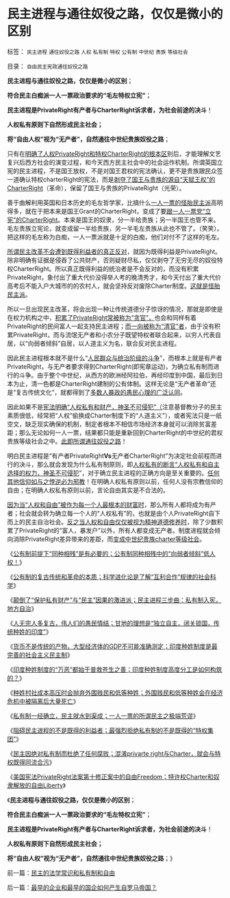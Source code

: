 # 民主进程与通往奴役之路，仅仅是微小的区别

标签： `民主进程` `通往奴役之路` `人权` `私有制` `特权` `公有制` `中世纪` `贵族` `等级社会` 

目录： `自由民主宪政通往奴役之路`

**民主进程与通往奴役之路，仅仅是微小的区别**；

**符合民主白痴派一人一票政治要求的“毛左特权立宪”**；

**民主进程是PrivateRight有产者与CharterRight诉求者，为社会前途的决斗**！

**人权私有原则下自然形成民主社会；**

**将“自由人权”视为“无产者”，自然通往中世纪贵族奴役之路**；



只有在[明确了人权PrivateRight和特权CharterRight的根本区](../../../2012/2/29/从白岩松和黄光裕案中看愚民中的精英.md)别后，才能理解文艺复兴后西方社会的演变过程，和今天西方民主社会中的社会运作机制。所谓英国立宪的民主进程，不是国王放权，不是对国王君权的宪法确认，更不是贵族跟民众签一道确认特权charterRight的宪法，而是[剥夺了国王与贵族的源自“天赋王权”的CharterRight](../../../2011/2/6/以暴易暴是暴力；以武制暴非暴力.md)（革命），保留了国王与贵族的PrivateRight（光荣）。



善于曲解利用英国和日本历史的毛左哲学家，比搞什么[一人一票的怪胎民主派](../../../2012/2/29/一人一票的所谓民主之极端荒谬.md)高明得多，就在于把本来是国王Grant的CharterRight，变成了要[跟一人一票党“立宪”的CharterRight](../../../2011/10/21/英国光荣革命是铲除特权.md)。本来是国王的奴隶，分一半给贵族；另一半国王也管不来。毛左贵族立宪论，就变成留一半给贵族，另一半毛左贵族从此也不管了。（笑笑）。把这样的毛左称为白痴，一人一票派就是十足的白痴，他们对付不了这样的毛左。



[所谓民主改革不会遭到既得利益者的真正反对](../../../2012/2/29/阻碍民主进程的不是既得的利益者.md)，就因为既得利益是PrivateRight。除非明确有证据是侵吞了公共财产，否则疑财尽私，仅仅剥夺了无穷无尽的奴役特权CharterRight。所以真正既得利益的统治者是不会反对的，而没有积累PrivateRight，象付出了重大代价没得举人考的晚清秀才，和今天付出了重大代价高考后不能入户大城市的的农村人，就会坚持反对废除Charter制度。[这就是怪胎民主派](../../../2009/8/29/利益期望决定社会立场行为.md)。



所以一旦出现民主改革，将会出现一种让传统道德分子惊讶的情况，那就是即使是在权力机构之中，[积累了PrivateRight常被称为“贪官”，](../../../2011/11/4/独裁者未必真独裁，贪官未必真的是贪.md)也会和同样有着PrivateRight的民间富人一起支持民主进程；[而一向被称为“清官”者](../../../2011/1/26/君权神授“向弱者倾斜”和绝对的弱者.md)，由于没有积累PrivateRight，而与流氓无产者和小农分子既望特权者联合起来，以穷人代表自居，以“向弱者倾斜”自居，以人道主义为名，联合反对民主进程。



因此民主进程根本就不是什么“[人民群众与统治阶级的斗争](../../../2011/1/18/欲求无私大帝，将获一代老千.md)”，而根本上就是有产者PrivateRight，与无产者要求得到CharterRight(即宪章运动)，为确立私有制而进行的斗争。由于整个中世纪，从西方的欧洲经阿拉伯，再经印度到中国，最后到日本为止，清一色都是CharterRight建制的公有体制。这样无论是“无产者革命”还是“复古传统文化”，就都得到了[多数人暴政的愚民心理的广泛认同](../../../2012/2/27/越来越多人意识到“多数人的暴政”，中国民主越来越近了.md)。



因此如果不是[宪法明确“人权私有和财产，神圣不可侵犯”（](../../../2011/11/3/“私有财产不可侵犯”应尽快入宪.md)注意基督教分子的民主素质很低，经常把“人权”偷换成Charter制度下的“人道主义”），或者宪法只是一纸空文，缺乏现实确保的机制，制定者根本不相信市场经济本身就可以消除贫富差距；那么无论如何一人一票，结果都只能是重新回到CharterRight的中世纪的君权贵族等级社会之中。[此即所谓通往奴役之路](../../../2012/2/17/费边社会主义和洋葱头的革命.md)！



明白民主进程是“有产者PrivateRight**Vs**无产者CharterRight”为决定社会前程而进行的决斗，那么就会发现为什么私有制原则，即[人权私有的断言“人权私有和自主选择的权力，神圣不可侵犯](../../../2010/12/9/民主并不软弱，民主极其强硬！.md)”，对于确立民主进程的正确方向是至关重要的。[任何其他信仰如与之悖逆必为邪教](../../../2011/2/1/什么是人权？人道主义？和维护法纪.md)！在明确人权私有原则以前，任何人没有宗教信仰的自由；在明确人权私有原则以前，言论自由其实是不合法的。



[因为当“人权和自由”被作为每一个人最根本的财富时](../../../2011/12/6/侵犯私有财产，比创造财富更轻易.md)，那么所有人都将成为有产者；社会就会转为确立每一个人的“人权私有”的，也就是由个人PrivateRight自下而上的民主自治社会。[反之当人权和自由仅仅被视为精神道德修养时](../../../2009/9/8/人权和自由对你确实有价值吗？.md)，除了少数积累了PrivateRight的“富人，暴发户”以外，所有人都变成无产者。制度进程就会倾向消除PrivateRight差异带来的差距，而[变成中世纪贵族charter等级社会](../../../2011/11/19/“人人平等”是私有制的专利.md)。



《[公有制前提下“同种相残”是有必要的；公有制同种相残中的“向弱者倾斜”低人权！](../../../2012/2/19/公有制前提下“同种相残闹革命”是有必要的.md)》

《[公有制的复古传统和革命的本质；科学进化论是了解“互利合作”规律的社会科学](../../../2012/2/26/公有制的复古传统和革命的本质和进化论.md)》

《[颠倒了“保护私有财产”与“民主”因果的激进派；民主进程三步曲：私有制入宪，地方自治](../../../2012/2/27/越来越多人意识到“多数人的暴政”，中国民主越来越近了.md)》

《[人无完人多复古，伟人们的愚民情结；甘地的理想是“独立自主，闭关锁国，传统种姓的印度”](../../../2012/2/27/人无完人多复古，伟人们都有愚民情结.md)》

《[货币不是传统的产物，大型经济体的GDP不可能准确测定；印度种姓制度是最完善的社会主义民主制](../../../2012/2/27/印度种姓制度是最完善的社会主义民主.md)》

《[印度种姓制度的“万恶”都始于普救苍生之善；印度种姓制度高度分工是如何构筑的？](../../../2012/2/27/印度种姓制度与户籍制度的异同.md)》

《[种姓村社成本高压时会抛弃外围贱民和低等种姓；外围贱民和低等种姓会在经济危机中被隔离后大量死亡](../../../2012/2/28/印度种姓与近代大饥荒的关系.md)》

《[私有制一经确立，民主就水到渠成；一人一票的所谓民主之极端荒谬](../../../2012/2/29/一人一票的所谓民主之极端荒谬.md)》

《[阻碍民主进程的不是既得的利益者；最强烈拒绝私有制的不是既得的“特权集团”](../../../2012/2/29/阻碍民主进程的不是既得的利益者.md)》

《[民主因绝对私有制而杜绝了任何腐败；混淆privarte
right与Charter，就会与特权既得同流合污](../../../2012/2/29/从白岩松和黄光裕案中看愚民中的精英.md)》

《[美国宪法PrivateRight法案第十修正案中的自由Freedom；特许权Charter和奴隶解放的自由Liberty](../../../2012/3/1/民主的法学常识和私有制和自由.md)》

《**民主进程与通往奴役之路，仅仅是微小的区别**；

**符合民主白痴派一人一票政治要求的“毛左特权立宪”**；

**民主进程是PrivateRight有产者与CharterRight诉求者，为社会前途的决斗**！

**人权私有原则下自然形成民主社会；**

**将“自由人权”视为“无产者”，自然通往中世纪贵族奴役之路**；》





前一篇：[民主的法学常识和私有制和自由](../../../2012/3/1/民主的法学常识和私有制和自由.md)

后一篇：[最早的企业和最早的国企如何产生自罗马帝国？](../../../2012/3/1/最早的企业和最早的国企如何产生自罗马帝国？.md)